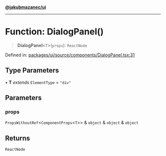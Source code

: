 [**@jakubmazanec/ui**](../README.md)

---

# Function: DialogPanel()

> **DialogPanel**\<`T`\>(`props`): `ReactNode`

Defined in:
[packages/ui/source/components/DialogPanel.tsx:31](https://github.com/jakubmazanec/tools/blob/66e975ab265618dba82f8e4c56654145b7ba4db7/packages/ui/source/components/DialogPanel.tsx#L31)

## Type Parameters

• **T** _extends_ `ElementType` = `"div"`

## Parameters

### props

`PropsWithoutRef`\<`ComponentProps`\<`T`\>\> & `object` & `object` & `object`

## Returns

`ReactNode`
